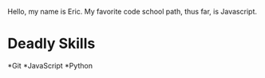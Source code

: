 Hello, my name is Eric. My favorite code school path, thus far, is Javascript.

Deadly Skills
===============
*Git
*JavaScript
*Python

